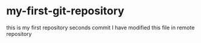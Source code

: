 # my-first-git-repository
this is my first repository 
seconds commit 
I have modified this file in remote repository
